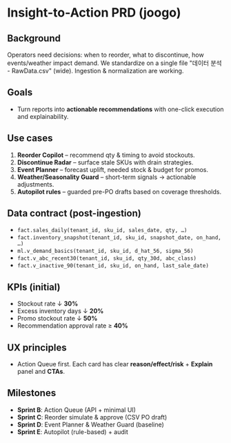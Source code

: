 # Insight-to-Action PRD (joogo)

## Background
Operators need decisions: when to reorder, what to discontinue, how events/weather impact demand. We standardize on a single file "데이터 분석 - RawData.csv" (wide). Ingestion & normalization are working.

## Goals
- Turn reports into **actionable recommendations** with one-click execution and explainability.

## Use cases
1) **Reorder Copilot** – recommend qty & timing to avoid stockouts.
2) **Discontinue Radar** – surface stale SKUs with drain strategies.
3) **Event Planner** – forecast uplift, needed stock & budget for promos.
4) **Weather/Seasonality Guard** – short-term signals → actionable adjustments.
5) **Autopilot rules** – guarded pre-PO drafts based on coverage thresholds.

## Data contract (post-ingestion)
- `fact.sales_daily(tenant_id, sku_id, sales_date, qty, …)`
- `fact.inventory_snapshot(tenant_id, sku_id, snapshot_date, on_hand, …)`
- `ml.v_demand_basics(tenant_id, sku_id, d_hat_56, sigma_56)`
- `fact.v_abc_recent30(tenant_id, sku_id, qty_30d, abc_class)`
- `fact.v_inactive_90(tenant_id, sku_id, on_hand, last_sale_date)`

## KPIs (initial)
- Stockout rate ↓ **30%**
- Excess inventory days ↓ **20%**
- Promo stockout rate ↓ **50%**
- Recommendation approval rate ≥ **40%**

## UX principles
- Action Queue first. Each card has clear **reason/effect/risk** + **Explain** panel and **CTAs**.

## Milestones
- **Sprint B**: Action Queue (API + minimal UI)
- **Sprint C**: Reorder simulate & approve (CSV PO draft)
- **Sprint D**: Event Planner & Weather Guard (baseline)
- **Sprint E**: Autopilot (rule-based) + audit




